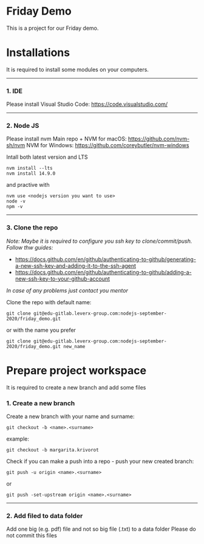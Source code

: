 # Friday Demo

This is a project for our Friday demo.

# Installations
It is required to install some modules on your computers.
___

### 1. IDE
Please install Visual Studio Code: https://code.visualstudio.com/
___

### 2. Node JS
Please install nvm
Main repo + NVM for macOS: https://github.com/nvm-sh/nvm
NVM for Windows: https://github.com/coreybutler/nvm-windows

Intall both latest version and LTS
```
nvm install --lts
nvm install 14.9.0
```
and practive with 
```
nvm use <nodejs version you want to use>
node -v
npm -v
```
___

### 3. Clone the repo
_Note:_
_Maybe it is required to configure you ssh key to clone/commit/push._
_Follow thw guides:_ 

* https://docs.github.com/en/github/authenticating-to-github/generating-a-new-ssh-key-and-adding-it-to-the-ssh-agent
* https://docs.github.com/en/github/authenticating-to-github/adding-a-new-ssh-key-to-your-github-account

_In case of any problems just contact you mentor_

Clone the repo with default name:
```
git clone git@edu-gitlab.leverx-group.com:nodejs-september-2020/friday_demo.git
```

or with the name you prefer
```
git clone git@edu-gitlab.leverx-group.com:nodejs-september-2020/friday_demo.git new_name
```



# Prepare project workspace
It is required to create a new branch and add some files

### 1. Create a new branch
Create a new branch with your name and surname:
```
git checkout -b <name>.<surname>
```

example:
```
git checkout -b margarita.krivorot
```

Check if you can make a push into a repo - push your new created branch:
```
git push -u origin <name>.<surname>
```
or
```
git push -set-upstream origin <name>.<surname>
```
___

### 2. Add filed to data folder
Add one big (e.g. pdf) file and not so big file (.txt) to a data folder
Please do not commit this files
